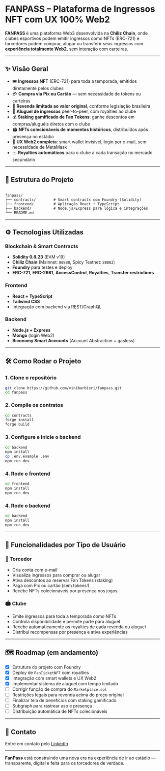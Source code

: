 # FANPASS – Plataforma de Ingressos NFT com UX 100% Web2

**FANPASS** é uma plataforma Web3 desenvolvida na **Chiliz Chain**, onde clubes esportivos podem emitir ingressos como NFTs (ERC-721) e torcedores podem comprar, alugar ou transferir seus ingressos com **experiência totalmente Web2**, sem interação com carteiras.

---

## ✨ Visão Geral

- 🎟️ **Ingressos NFT** (ERC-721) para toda a temporada, emitidos diretamente pelos clubes
- 💳 **Compra via Pix ou Cartão** — sem necessidade de tokens ou carteiras
- 🔐 **Revenda limitada ao valor original**, conforme legislação brasileira
- 🔁 **Aluguel de ingressos** peer-to-peer, com royalties ao clube
- 💰 **Staking gamificado de Fan Tokens**: ganhe descontos em compras/aluguéis diretos com o clube
- 🏟️ **NFTs colecionáveis de momentos históricos**, distribuídos após presença no estádio
- 📲 **UX Web2 completa**: smart wallet invisível, login por e-mail, sem necessidade de MetaMask
- 📉 **Royalties automáticos** para o clube a cada transação no mercado secundário

---

## 🧱 Estrutura do Projeto

```

fanpass/
├── contracts/        # Smart contracts com Foundry (Solidity)
├── frontend/         # Aplicação React + TypeScript
├── backend/          # Node.js/Express para lógica e integrações
└── README.md

````

---

## ⚙️ Tecnologias Utilizadas

### Blockchain & Smart Contracts
- **Solidity 0.8.23** (EVM v19)
- **Chiliz Chain** (Mainnet: `88888`, Spicy Testnet: `88882`)
- **Foundry** para testes e deploy
- **ERC-721**, **ERC-2981**, **AccessControl**, **Royalties**, **Transfer restrictions**

### Frontend
- **React + TypeScript**
- **Tailwind CSS**
- Integração com backend via REST/GraphQL

### Backend
- **Node.js + Express**
- **Mongo** (login Web2)
- **Biconomy Smart Accounts** (Account Abstraction + gasless)

---

## 🛠️ Como Rodar o Projeto

### 1. Clone o repositório
```bash
git clone https://github.com/vinibarbieri/fanpass.git
cd fanpass
````

### 2. Compile os contratos

```bash
cd contracts
forge install
forge build
```

### 3. Configure e inicie o backend

```bash
cd backend
npm install
cp .env.example .env
npm run dev
```

### 4. Rode o frontend

```bash
cd frontend
npm install
npm run dev
```

### 4. Rode o backend

```bash
cd backend
npm install
npm run dev
```

---

## 👤 Funcionalidades por Tipo de Usuário

### 🧍 Torcedor

* Cria conta com e-mail
* Visualiza ingressos para comprar ou alugar
* Ativa descontos ao reservar Fan Tokens (staking)
* Paga com Pix ou cartão (sem tokens!)
* Recebe NFTs colecionáveis por presença nos jogos

### 🏟️ Clube

* Emite ingressos para toda a temporada como NFTs
* Controla disponibilidade e permite parte para aluguel
* Recebe automaticamente os royalties de cada revenda ou aluguel
* Distribui recompensas por presença e ativa experiências

---

## 🗺️ Roadmap (em andamento)

* [x] Estrutura do projeto com Foundry
* [x] Deploy de `FanTicketNFT` com royalties
* [x] Integração com smart wallets e UX Web2
* [x] Implementar sistema de aluguel com tempo limitado
* [ ] Corrigir função de compra do `Marketplace.sol`
* [ ] Restrições legais para revenda acima do preço original
* [ ] Finalizar tela de benefícios com staking gamificado
* [ ] Subgraph para rastrear uso e presença
* [ ] Distribuição automática de NFTs colecionáveis

---

## 💬 Contato

Entre em contato pelo [LinkedIn](https://linkedin.com/in/vinibarbieri)

---

**FanPass** está construindo uma nova era na experiência de ir ao estádio — transparente, digital e feita para os torcedores de verdade.
